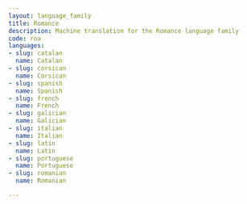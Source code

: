 ```yaml
---
layout: language_family
title: Romance
description: Machine translation for the Romance language family
code: roa
languages:
- slug: catalan
  name: Catalan
- slug: corsican
  name: Corsican
- slug: spanish
  name: Spanish
- slug: french
  name: French
- slug: galician
  name: Galician
- slug: italian
  name: Italian
- slug: latin
  name: Latin
- slug: portuguese
  name: Portuguese
- slug: romanian
  name: Romanian

---
```



